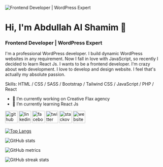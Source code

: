 ![Frontend Developer | WordPress Expert](https://pbs.twimg.com/profile_banners/3136318364/1664086034/1500x500)

# Hi, I'm Abdullah Al Shamim 👋
### Frontend Developer | WordPress Expert

I'm a professional WordPress developer. I build dynamic WordPress websites in any requirement. Now I fall in love with JavaScript, so recently I decided to learn React Js. I wants to be a frontend developer. I'm crazy about web development. I love to develop and design website. I feel that's actually my absolute passion.

Skills: HTML / CSS / SASS / Bootstrap / Tailwind CSS / JavaScript / PHP / React

- 🔭 I’m currently working on Creative Flax agency 
- 🌱 I’m currently learning React Js 


[<img src='https://cdn.jsdelivr.net/npm/simple-icons@3.0.1/icons/github.svg' alt='github' height='40'>](https://github.com/abshamim)  [<img src='https://cdn.jsdelivr.net/npm/simple-icons@3.0.1/icons/linkedin.svg' alt='linkedin' height='40'>](https://www.linkedin.com/in/abdullahalshamim/)  [<img src='https://cdn.jsdelivr.net/npm/simple-icons@3.0.1/icons/facebook.svg' alt='facebook' height='40'>](https://www.facebook.com/AbdullahAlShamim30)  [<img src='https://cdn.jsdelivr.net/npm/simple-icons@3.0.1/icons/twitter.svg' alt='twitter' height='40'>](https://twitter.com/abdullahashamim)  [<img src='https://cdn.jsdelivr.net/npm/simple-icons@3.0.1/icons/stackoverflow.svg' alt='stackoverflow' height='40'>](https://stackoverflow.com/users/17871738)  [<img src='https://cdn.jsdelivr.net/npm/simple-icons@3.0.1/icons/icloud.svg' alt='website' height='40'>](https://abdullahalshamim.netlify.app)  


[![Top Langs](https://github-readme-stats.vercel.app/api/top-langs/?username=abshamim)](https://github.com/anuraghazra/github-readme-stats)

![GitHub stats](https://github-readme-stats.vercel.app/api?username=abshamim&show_icons=true)  

![GitHub metrics](https://metrics.lecoq.io/abshamim)  

![GitHub streak stats](https://streak-stats.demolab.com/?user=abshamim)   

